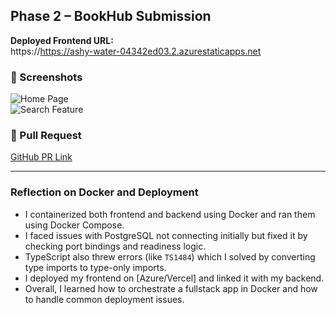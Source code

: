 ## Phase 2 – BookHub Submission

**Deployed Frontend URL:**  
https://<https://ashy-water-04342ed03.2.azurestaticapps.net>

### 📸 Screenshots

![Home Page](./screenshots/homepage.png)  
![Search Feature](./screenshots/search.png)

### 🔗 Pull Request  

[GitHub PR Link](https://github.com/vuwase/bookhub/pull/xx)

---

### Reflection on Docker and Deployment

- I containerized both frontend and backend using Docker and ran them using Docker Compose.
- I faced issues with PostgreSQL not connecting initially but fixed it by checking port bindings and readiness logic.
- TypeScript also threw errors (like `TS1484`) which I solved by converting type imports to type-only imports.
- I deployed my frontend on [Azure/Vercel] and linked it with my backend.
- Overall, I learned how to orchestrate a fullstack app in Docker and how to handle common deployment issues.
